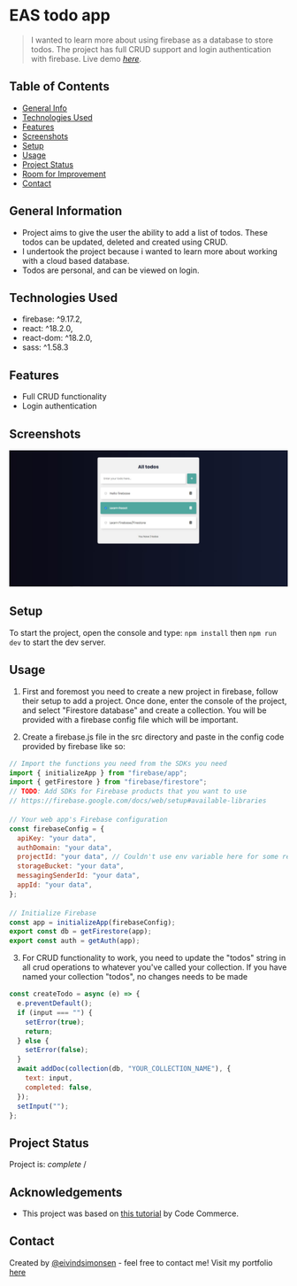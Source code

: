 # EAS todo app

> I wanted to learn more about using firebase as a database to store todos. The project has full CRUD support and login authentication with firebase.
> Live demo [_here_](https://eas-todos-app.netlify.app/). <!-- If you have the project hosted somewhere, include the link here. -->

## Table of Contents

- [General Info](#general-information)
- [Technologies Used](#technologies-used)
- [Features](#features)
- [Screenshots](#screenshots)
- [Setup](#setup)
- [Usage](#usage)
- [Project Status](#project-status)
- [Room for Improvement](#room-for-improvement)
- [Contact](#contact)

## General Information

- Project aims to give the user the ability to add a list of todos. These todos can be updated, deleted and created using CRUD.
- I undertook the project because i wanted to learn more about working with a cloud based database.
- Todos are personal, and can be viewed on login.

## Technologies Used

- firebase: ^9.17.2,
- react: ^18.2.0,
- react-dom: ^18.2.0,
- sass: ^1.58.3

## Features

- Full CRUD functionality
- Login authentication

## Screenshots

![App screenshot](./src/assets/screenshot-todo.JPG)

## Setup

To start the project, open the console and type:
`npm install`
then
`npm run dev`
to start the dev server.

## Usage

1. First and foremost you need to create a new project in firebase, follow their setup to add a project. Once done, enter the console of the project, and select "Firestore database" and create a collection. You will be provided with a firebase config file which will be important.

2. Create a firebase.js file in the src directory and paste in the config code provided by firebase like so:

```jsx
// Import the functions you need from the SDKs you need
import { initializeApp } from "firebase/app";
import { getFirestore } from "firebase/firestore";
// TODO: Add SDKs for Firebase products that you want to use
// https://firebase.google.com/docs/web/setup#available-libraries

// Your web app's Firebase configuration
const firebaseConfig = {
  apiKey: "your data",
  authDomain: "your data",
  projectId: "your data", // Couldn't use env variable here for some reason, would break the db. Console says internet connection is failing
  storageBucket: "your data",
  messagingSenderId: "your data",
  appId: "your data",
};

// Initialize Firebase
const app = initializeApp(firebaseConfig);
export const db = getFirestore(app);
export const auth = getAuth(app);
```

3. For CRUD functionality to work, you need to update the "todos" string in all crud operations to whatever you've called your collection. If you have named your collection "todos", no changes needs to be made

```jsx
const createTodo = async (e) => {
  e.preventDefault();
  if (input === "") {
    setError(true);
    return;
  } else {
    setError(false);
  }
  await addDoc(collection(db, "YOUR_COLLECTION_NAME"), {
    text: input,
    completed: false,
  });
  setInput("");
};
```

## Project Status

Project is: _complete_ /

## Acknowledgements

- This project was based on [this tutorial](https://www.youtube.com/watch?v=drF8HbnW87w&ab_channel=CodeCommerce) by Code Commerce.

## Contact

Created by [@eivindsimonsen](https://www.linkedin.com/in/eivind-simonsen-9469121b9/) - feel free to contact me!
Visit my portfolio [here](https://www.easimonsen.com/)

